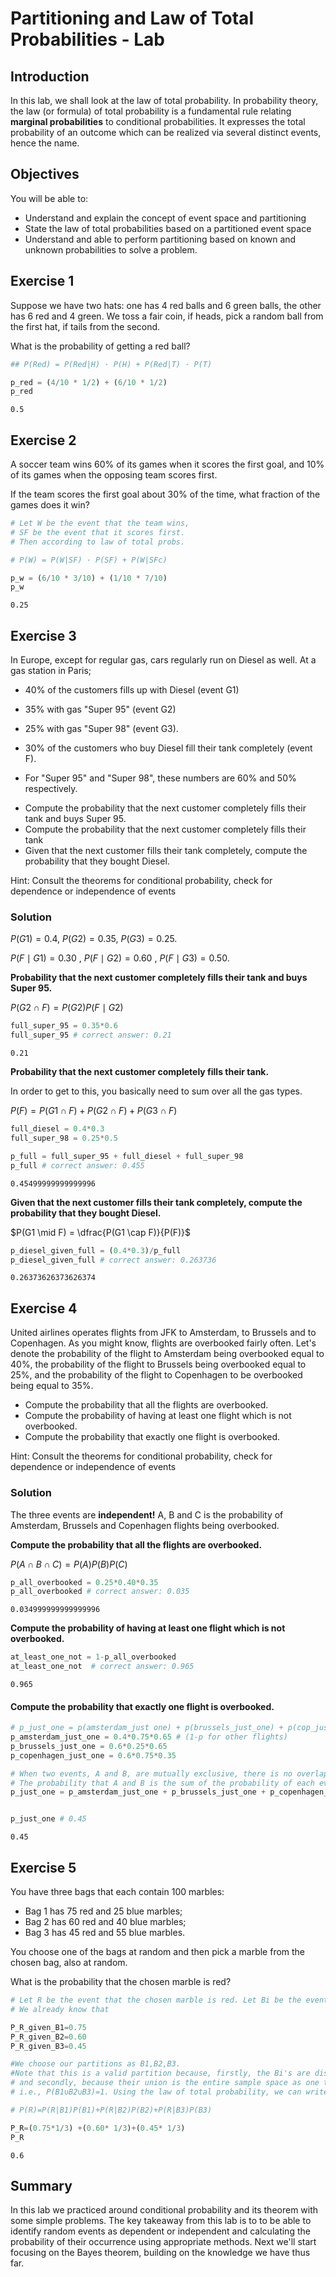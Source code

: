 
# Partitioning and Law of Total Probabilities - Lab

## Introduction 
In this lab, we shall look at the law of total probability. In probability theory, the law (or formula) of total probability is a fundamental rule relating **marginal probabilities** to conditional probabilities. It expresses the total probability of an outcome which can be realized via several distinct events, hence the name.

## Objectives

You will be able to:
* Understand and explain the concept of event space and partitioning 
* State the law of total probabilities based on a partitioned event space
* Understand and able to perform partitioning based on known and unknown probabilities to solve a problem.  

## Exercise 1
Suppose we have two hats: one has 4 red balls and 6 green balls, the other has 6 red and 4 green. We toss a fair coin, if heads, pick a random ball from the first hat, if tails from the second. 

What is the probability of getting a red ball?


```python
## P(Red) = P(Red|H) · P(H) + P(Red|T) · P(T)

p_red = (4/10 * 1/2) + (6/10 * 1/2)
p_red
```




    0.5



## Exercise 2
A soccer team wins 60% of its games when it scores the first goal, and 10% of its games when the opposing team 
scores first. 

If the team scores the first goal about 30% of the time, what fraction of the games does it win?


```python
# Let W be the event that the team wins, 
# SF be the event that it scores first. 
# Then according to law of total probs.

# P(W) = P(W|SF) · P(SF) + P(W|SFc) 

p_w = (6/10 * 3/10) + (1/10 * 7/10)
p_w
```




    0.25



## Exercise 3

In Europe, except for regular gas, cars regularly run on Diesel as well. At a gas station in Paris; 


* 40% of the customers fills up with Diesel (event G1) 
* 35% with gas "Super 95" (event G2)
* 25% with gas "Super 98" (event G3). 


* 30% of the customers who buy Diesel fill their tank completely (event F). 
* For "Super 95" and "Super 98", these numbers are  60% and 50% respectively.


- Compute the probability that the next customer completely fills their tank and buys Super 95. 
- Compute the probability that the next customer completely fills their tank
- Given that the next customer fills their tank completely, compute the probability that they bought Diesel. 

Hint: Consult the theorems for conditional probability, check for dependence or independence of events

### Solution

$P(G1) = 0.4$, $P(G2)=0.35$, $P(G3) = 0.25$.

$P(F\mid G1) = 0.30$ , $P(F\mid G2) = 0.60$ , $P(F\mid G3) = 0.50$.


**Probability that the next customer completely fills their tank and buys Super 95.**

$P(G2\cap F) = P(G2)P(F\mid G2)$


```python
full_super_95 = 0.35*0.6
full_super_95 # correct answer: 0.21
```




    0.21



**Probability that the next customer completely fills their tank.**

In order to get to this, you basically need to sum over all the gas types.

$P(F) = P(G1\cap F)+P(G2\cap F)+P(G3\cap F)$


```python
full_diesel = 0.4*0.3
full_super_98 = 0.25*0.5

p_full = full_super_95 + full_diesel + full_super_98
p_full # correct answer: 0.455
```




    0.45499999999999996



**Given that the next customer fills their tank completely, compute the probability that they bought Diesel.**

$P(G1 \mid F) = \dfrac{P(G1 \cap F)}{P(F)}$


```python
p_diesel_given_full = (0.4*0.3)/p_full
p_diesel_given_full # correct answer: 0.263736
```




    0.26373626373626374



## Exercise 4

United airlines operates flights from JFK to Amsterdam, to Brussels and to Copenhagen. As you might know, flights are overbooked fairly often. Let's denote the probability of the flight to Amsterdam being overbooked equal to 40%, the probability of the flight to Brussels being overbooked equal to 25%, and the probability of the flight to Copenhagen to be overbooked being equal to 35%. 

- Compute the probability that all the flights are overbooked.
- Compute the probability of having at least one flight which is not overbooked.
- Compute the probability that exactly one flight is overbooked.

Hint: Consult the theorems for conditional probability, check for dependence or independence of events

### Solution

The three events are **independent!**  A, B and C is the probability of Amsterdam, Brussels and Copenhagen flights being overbooked.



**Compute the probability that all the flights are overbooked.**

$P(A\cap B \cap C) =  P(A)P(B)P(C)$


```python
p_all_overbooked = 0.25*0.40*0.35
p_all_overbooked # correct answer: 0.035
```




    0.034999999999999996



**Compute the probability of having at least one flight which is not overbooked.**


```python
at_least_one_not = 1-p_all_overbooked
at_least_one_not  # correct answer: 0.965
```




    0.965



#### Compute the probability that exactly one flight is overbooked.


```python
# p_just_one = p(amsterdam_just one) + p(brussels_just_one) + p(cop_just_one)
p_amsterdam_just_one = 0.4*0.75*0.65 # (1-p for other flights)
p_brussels_just_one = 0.6*0.25*0.65
p_copenhagen_just_one = 0.6*0.75*0.35

# When two events, A and B, are mutually exclusive, there is no overlap between these events. 
# The probability that A and B is the sum of the probability of each event
p_just_one = p_amsterdam_just_one + p_brussels_just_one + p_copenhagen_just_one


p_just_one # 0.45
```




    0.45



## Exercise 5
You have three bags that each contain 100 marbles:

- Bag 1 has 75 red and 25 blue marbles;
- Bag 2 has 60 red and 40 blue marbles;
- Bag 3 has 45 red and 55 blue marbles.

You choose one of the bags at random and then pick a marble from the chosen bag, also at random. 

What is the probability that the chosen marble is red?



```python
# Let R be the event that the chosen marble is red. Let Bi be the event that you choose Bag i. 
# We already know that

P_R_given_B1=0.75
P_R_given_B2=0.60
P_R_given_B3=0.45

#We choose our partitions as B1,B2,B3. 
#Note that this is a valid partition because, firstly, the Bi's are disjoint (only one of them can happen), 
# and secondly, because their union is the entire sample space as one the bags will be chosen for sure.
# i.e., P(B1∪B2∪B3)=1. Using the law of total probability, we can write

# P(R)=P(R|B1)P(B1)+P(R|B2)P(B2)+P(R|B3)P(B3)

P_R=(0.75*1/3) +(0.60* 1/3)+(0.45* 1/3)
P_R

```




    0.6



## Summary 

In this lab we practiced around conditional probability and its theorem with some simple problems. The key takeaway from this lab is to to be able to identify random events as dependent or independent and calculating the probability of their occurrence using appropriate methods. Next we'll start focusing on the Bayes theorem, building on the knowledge we have thus far. 
